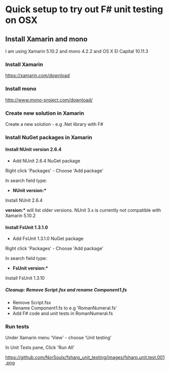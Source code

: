 
# Quick setup to try out F# unit testing on OSX

## Install Xamarin and mono

I am using Xamarin 5.10.2 and mono 4.2.2 and OS X El Capital 10.11.3

### Install Xamarin

  https://xamarin.com/download

### Install mono

  http://www.mono-project.com/download/


### Create new solution in Xamarin

Create a new solution - e.g .Net library with F#

### Install NuGet packages in Xamarin

#### Install NUnit version 2.6.4

* Add NUnit 2.6.4 NuGet package

Right click 'Packages' - Choose 'Add package' 

In search field type: 

* __NUnit version:*__ 

Install NUnit 2.6.4 

__version:*__ will list older versions. NUnit 3.x is currently not compatible with Xamarin 5.10.2

#### Install FsUnit 1.3.1.0

* Add FsUnit 1.3.1.0 NuGet package

Right click 'Packages' - Choose 'Add package' 

In search field type: 

* __FsUnit version:*__ 

Install FsUnit 1.3.10

##### Cleanup: Remove Script.fsx and rename Component1.fs

* Remove Script.fsx
* Rename Component1.fs to e.g 'RomanNumeral.fs'
* Add F# code and unit tests in RomanNumeral.fs

### Run tests

Under Xamarin menu 'View' - choose 'Unit testing'

In Unit Tests pane, Click 'Run All'

https://github.com/NorSoulx/fsharp_unit_testing/images/fsharp.unit.test.001.png
